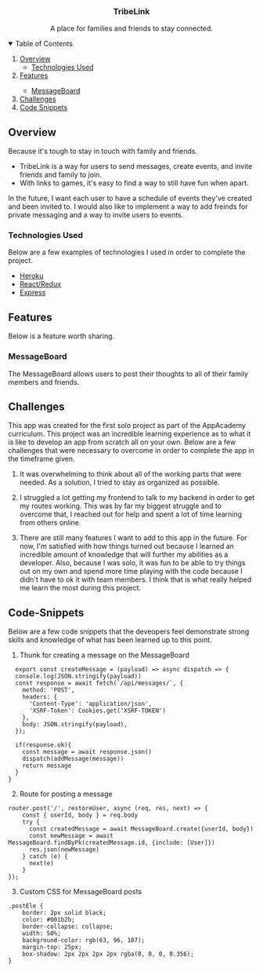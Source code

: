 <!-- README HEADER -->
<br />
  
  <h3 align="center">TribeLink</h3>

  <p align="center">A place for families and friends to stay connected.</p>



<!-- TABLE OF CONTENTS -->
<details open="open">
  <summary>Table of Contents</summary>
  <ol>
    <li>
      <a href="#overview">Overview</a>
      <ul>
        <li><a href="#technologies-used">Technologies Used</a></li>
      </ul>
    </li>
    <li><a href="#features">Features</a></li>
      <ul>
        <li><a href="#messageBoard">MessageBoard</a></li>
      </ul>
    <li><a href="#challenges">Challenges</a></li>
    <li><a href="#code-snippets">Code Snippets</a></li>
  </ol>
</details>



<!-- Overview -->
## Overview

Because it's tough to stay in touch with family and friends.

* TribeLink is a way for users to send messages, create events, and invite friends and family to join.
* With links to games, it's easy to find a way to still have fun when apart.

In the future, I want each user to have a schedule of events they've created and been invited to. I would also like to implement a way to add freinds for private messaging and a way to invite users to events.

### Technologies Used

Below are a few examples of technologies I used in order to complete the project.

* [Heroku](https://www.heroku.com/)
* [React/Redux](https://react-redux.js.org/)
* [Express](http://expressjs.com/)

<!-- Features -->
## Features

Below is a feature worth sharing.

### MessageBoard

The MessageBoard allows users to post their thoughts to all of their family members and friends.


<!-- CHALLENGES -->
## Challenges

This app was created for the first solo project as part of the AppAcademy curriculum. This project was an incredible learning experience as to what it is like to develop an app from scratch all on your own. Below are a few challenges that were necessary to overcome in order to complete the app in the timeframe given.

1. It was overwhelming to think about all of the working parts that were needed. As a solution, I tried to stay as organized as possible.

2. I struggled a lot getting my frontend to talk to my backend in order to get my routes working. This was by far my biggest struggle and to overcome that, I reached out for help and spent a lot of time learning from others online.

3. There are still many features I want to add to this app in the future. For now, I'm satisfied with how things turned out because I learned an incredible amount of knowledge that will further my abilities as a developer. Also, because I was solo, it was fun to be able to try things out on my own and spend more time playing with the code because I didn't have to ok it with team members. I think that is what really helped me learn the most during this project.

<!-- CODE-SNIPPETS -->
## Code-Snippets

Below are a few code snippets that the deveopers feel demonstrate strong skills and knowledge of what has been learned up to this point.


1. Thunk for creating a message on the MessageBoard
```
  export const createMessage = (payload) => async dispatch => {
  console.log(JSON.stringify(payload))
  const response = await fetch(`/api/messages/`, {
    method: 'POST',
    headers: {
      'Content-Type': 'application/json',
      'XSRF-Token': Cookies.get('XSRF-TOKEN')
    },
    body: JSON.stringify(payload),
  });

  if(response.ok){
    const message = await response.json()
    dispatch(addMessage(message))
    return message
  }
}
```

2. Route for posting a message
```
router.post('/', restoreUser, async (req, res, next) => {
    const { userId, body } = req.body
    try {
      const createdMessage = await MessageBoard.create({userId, body})
      const newMessage = await MessageBoard.findByPk(createdMessage.id, {include: [User]})
      res.json(newMessage)
    } catch (e) {
      next(e)
    }
});
```

3. Custom CSS for MessageBoard posts
```
.postEle {
    border: 2px solid black;
    color: #001b2b;
    border-collapse: collapse;
    width: 50%;
    background-color: rgb(63, 96, 107);
    margin-top: 25px;
    box-shadow: 2px 2px 2px 2px rgba(0, 0, 0, 0.356);
}
```
